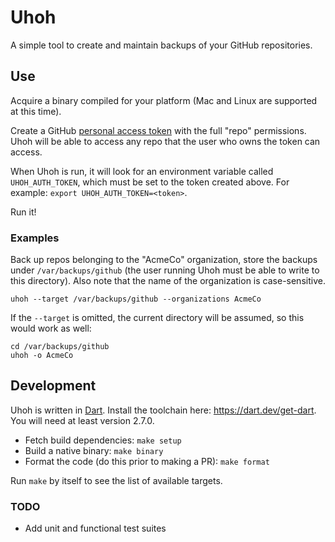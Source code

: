 # Uhoh

A simple tool to create and maintain backups of your GitHub repositories.

## Use

Acquire a binary compiled for your platform (Mac and Linux are
supported at this time).

Create a GitHub
[personal access token](https://github.com/settings/tokens) with
the full "repo" permissions. Uhoh will be able to access any repo
that the user who owns the token can access.

When Uhoh is run, it will look for an environment variable called
`UHOH_AUTH_TOKEN`, which must be set to the token created above.
For example: `export UHOH_AUTH_TOKEN=<token>`.

Run it!

### Examples

Back up repos belonging to the "AcmeCo" organization, store the
backups under `/var/backups/github` (the user running Uhoh must
be able to write to this directory). Also note that the name of
the organization is case-sensitive.

```
uhoh --target /var/backups/github --organizations AcmeCo
```

If the `--target` is omitted, the current directory will be
assumed, so this would work as well:

```
cd /var/backups/github
uhoh -o AcmeCo
```

## Development

Uhoh is written in [Dart](https://dart.dev). Install the toolchain
here: <https://dart.dev/get-dart>. You will need at least version
2.7.0.

  - Fetch build dependencies: `make setup`
  - Build a native binary: `make binary`
  - Format the code (do this prior to making a PR): `make format`

Run `make` by itself to see the list of available targets.

### TODO

  - Add unit and functional test suites
